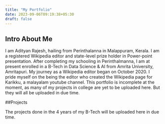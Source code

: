 ```yaml
---
title: "My Portfolio"
date: 2023-09-06T09:19:38+05:30
draft: false
---
```


## Intro About Me


I am Adityan Rajesh, hailing from Perinthalanna in Malappuram, Kerala. I am a registered Wikipedia editor and state-level prize holder in Power-point presentation. After completing my schooling in Perinthalmanna, I am at present enrolled in a  B-Tech in Data Science & AI from Amrita University, Amritapuri. My journey as a Wikipedia editor began on October 2020. I pride myself on the being the editor who created the Wikipedia page for Karikku, a malayalam youtube channel. This portfolio is incomplete at the moment, as many of my projects in college are yet to be uploaded here. But they will all be uploaded in due time.

##Projects

The projects done in the 4 years of my B-Tech  will be uploaded here in due time.






















